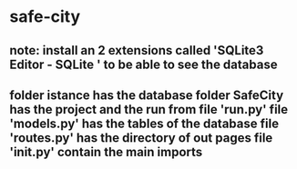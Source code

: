 # safe-city

note: install an 2 extensions called 'SQLite3 Editor - SQLite ' to be able to see the database
------------------------------------------------------------------
folder istance has the database
folder SafeCity has the project and the run from file 'run.py'
file 'models.py' has the tables of the database
file 'routes.py' has the directory of out pages
file '__init__.py' contain the main imports 
------------------------------------------------------------------
